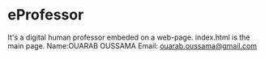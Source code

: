 # eProfessor
It's a digital human professor embeded on a web-page.
index.html is the main page.
Name:OUARAB OUSSAMA
Email: ouarab.oussama@gmail.com
